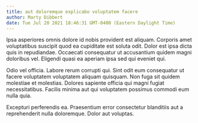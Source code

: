 ```yaml
---
title: aut doloremque explicabo voluptatem facere
author: Marty Dibbert
date: Tue Jul 20 2021 18:46:31 GMT-0400 (Eastern Daylight Time)
---
```

Ipsa asperiores omnis dolore id nobis provident est aliquam. Corporis amet voluptatibus suscipit quod ea cupiditate est soluta odit. Dolor est ipsa dicta quis in repudiandae. Occaecati consequatur ut accusantium quidem magni doloribus vel. Eligendi quasi ea aperiam ipsa sed qui eveniet qui.

 Odio vel officia. Labore rerum corrupti qui. Sint odit eum consequatur ut facere voluptatem voluptatem aliquam quisquam. Non fuga sit quidem molestiae et molestias. Dolores sapiente officia qui magni fugiat necessitatibus. Facilis minima aut qui voluptatem possimus commodi eum nulla quia.

 Excepturi perferendis ea. Praesentium error consectetur blanditiis aut a reprehenderit nulla doloremque. Dolor aut voluptas.